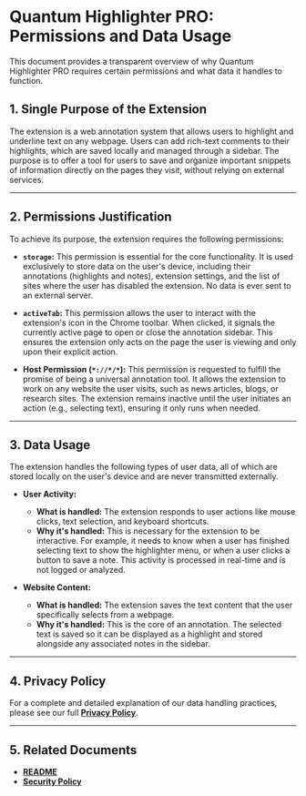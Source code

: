 # Quantum Highlighter PRO: Permissions and Data Usage

This document provides a transparent overview of why Quantum Highlighter PRO requires certain permissions and what data it handles to function.

## 1. Single Purpose of the Extension

The extension is a web annotation system that allows users to highlight and underline text on any webpage. Users can add rich-text comments to their highlights, which are saved locally and managed through a sidebar. The purpose is to offer a tool for users to save and organize important snippets of information directly on the pages they visit, without relying on external services.

---

## 2. Permissions Justification

To achieve its purpose, the extension requires the following permissions:

*   **`storage`:** This permission is essential for the core functionality. It is used exclusively to store data on the user's device, including their annotations (highlights and notes), extension settings, and the list of sites where the user has disabled the extension. No data is ever sent to an external server.

*   **`activeTab`:** This permission allows the user to interact with the extension's icon in the Chrome toolbar. When clicked, it signals the currently active page to open or close the annotation sidebar. This ensures the extension only acts on the page the user is viewing and only upon their explicit action.

*   **Host Permission (`*://*/*`):** This permission is requested to fulfill the promise of being a universal annotation tool. It allows the extension to work on any website the user visits, such as news articles, blogs, or research sites. The extension remains inactive until the user initiates an action (e.g., selecting text), ensuring it only runs when needed.

---

## 3. Data Usage

The extension handles the following types of user data, all of which are stored locally on the user's device and are never transmitted externally.

*   **User Activity:**
    *   **What is handled:** The extension responds to user actions like mouse clicks, text selection, and keyboard shortcuts.
    *   **Why it's handled:** This is necessary for the extension to be interactive. For example, it needs to know when a user has finished selecting text to show the highlighter menu, or when a user clicks a button to save a note. This activity is processed in real-time and is not logged or analyzed.

*   **Website Content:**
    *   **What is handled:** The extension saves the text content that the user specifically selects from a webpage.
    *   **Why it's handled:** This is the core of an annotation. The selected text is saved so it can be displayed as a highlight and stored alongside any associated notes in the sidebar.

---

## 4. Privacy Policy

For a complete and detailed explanation of our data handling practices, please see our full **[Privacy Policy](PRIVACY_POLICY.md)**.

---

## 5. Related Documents

- **[README](README.md)**
- **[Security Policy](SECURITY.md)**
